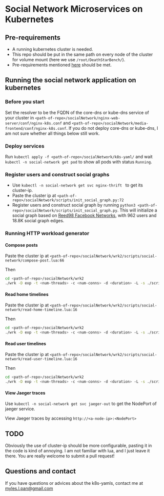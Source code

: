 # Social Network Microservices on Kubernetes

## Pre-requirements

- A running kubernetes cluster is needed.
- This repo should be put in the same path on every node of the cluster for volume mount (here we use `/root/DeathStarBench/`).
- Pre-requirements mentioned [here](https://github.com/delimitrou/DeathStarBench/blob/master/socialNetwork/README.md) should be met.

## Running the social network application on kubernetes

### Before you start

Set the resolver to be the FQDN of the core-dns or kube-dns  service of your cluster in `<path-of-repo>/socialNetwork/nginx-web-server/conf/nginx-k8s.conf` and `<path-of-repo>/socialNetwork/media-frontend/conf/nginx-k8s.conf`. If you do not deploy core-dns or kube-dns, I am not sure whether all things below still work.

### Deploy services

Run `kubectl apply -f <path-of-repo>/socialNetwork/k8s-yaml/` and wait `kubectl -n social-network get pod` to show all pods with status `Running`.

### Register users and construct social graphs

- Use `kubectl -n social-network get svc nginx-thrift ` to get its cluster-ip.
- Paste the cluster ip at `<path-of-repo>/socialNetwork/scripts/init_social_graph.py:72`
- Register users and construct social graph by running `python3 <path-of-repo>/socialNetwork/scripts/init_social_graph.py`. This will initialize a social graph based on [Reed98 Facebook Networks](http://networkrepository.com/socfb-Reed98.php), with 962 users and 18.8K social graph edges. 

### Running HTTP workload generator

#### Compose posts

Paste the cluster ip at `<path-of-repo>/socialNetwork/wrk2/scripts/social-network/compose-post.lua:66`

Then

```bash
cd <path-of-repo>/socialNetwork/wrk2
./wrk -D exp -t <num-threads> -c <num-conns> -d <duration> -L -s ./scripts/social-network/compose-post.lua http://<clulster-ip>:8080/wrk2-api/post/compose -R <reqs-per-sec>
```

#### Read home timelines

Paste the cluster ip at `<path-of-repo>/socialNetwork/wrk2/scripts/social-network/read-home-timeline.lua:16`

Then

```bash
cd <path-of-repo>/socialNetwork/wrk2
./wrk -D exp -t <num-threads> -c <num-conns> -d <duration> -L -s ./scripts/social-network/read-home-timeline.lua http://<clulster-ip>:8080/wrk2-api/home-timeline/read -R <reqs-per-sec>
```

#### Read user timelines

Paste the cluster ip at `<path-of-repo>/socialNetwork/wrk2/scripts/social-network/read-user-timeline.lua:16`

Then

```bash
cd <path-of-repo>/socialNetwork/wrk2
./wrk -D exp -t <num-threads> -c <num-conns> -d <duration> -L -s ./scripts/social-network/read-user-timeline.lua http://<clulster-ip>:8080/wrk2-api/user-timeline/read -R <reqs-per-sec>
```

#### View Jaeger traces

Use `kubectl -n social-network get svc jaeger-out` to get the NodePort of jaeger service.

 View Jaeger traces by accessing `http://<a-node-ip>:<NodePort>` 

## TODO

Obviously the use of cluster-ip should be more configurable, pasting it in the code is kind of annoying. I am not familiar with lua, and I just leave it there.  You are really welcome to submit a pull request!

## Questions and contact

If you have questions or advices about the k8s-yamls, contact me at myles.l.pan@gmail.com